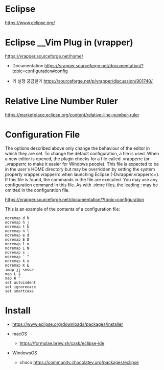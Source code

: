 # Eclipse

https://www.eclipse.org/

# Eclipse __Vim Plug in (vrapper) 

https://vrapper.sourceforge.net/home/

  - Documentation https://vrapper.sourceforge.net/documentation/?topic=configuration#config

  - 키 설정 궁금한거 https://sourceforge.net/p/vrapper/discussion/901740/


# Relative Line Number Ruler

https://marketplace.eclipse.org/content/relative-line-number-ruler

# Configuration File
The options described above only change the behaviour of the editor in which they are set. To change the default configuration, a file is used. When a new editor is opened, the plugin checks for a file called .vrapperrc (or _vrapperrc to make it easier for Windows people). This file is expected to be in the user's HOME directory but may be overridden by setting the system property vrapper.vrapperrc when launching Eclipse (-Dvrapper.vrapperrc=<file>). If this file is found, the commands in the file are executed. You may use any configuration command in this file. As with .vimrc files, the leading : may be omitted in the configuration file.
    
  https://vrapper.sourceforge.net/documentation/?topic=configuration

This is an example of the contents of a configuration file:

```
noremap d h
noremap h j
noremap t k
noremap n l
noremap e d
noremap E D
noremap l n
noremap L N
noremap s :
noremap ` ^
noremap k e
noremap K E
imap jj <esc>
map L $
map H ^
set autoindent
set ignorecase
set smartcase
```

  # Install
  
  - https://www.eclipse.org/downloads/packages/installer
  
  - macOS
  
    - https://formulae.brew.sh/cask/eclipse-ide
  
  - WindowsOS
  
    - choco https://community.chocolatey.org/packages/eclipse

